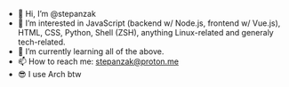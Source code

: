 - 👋 Hi, I’m @stepanzak
- 👀 I’m interested in JavaScript (backend w/ Node.js, frontend w/ Vue.js), HTML, CSS, Python, Shell (ZSH), anything Linux-related and generaly tech-related.
- 🌱 I’m currently learning all of the above.
- 📫 How to reach me: stepanzak@proton.me
- 😎 I use Arch btw
